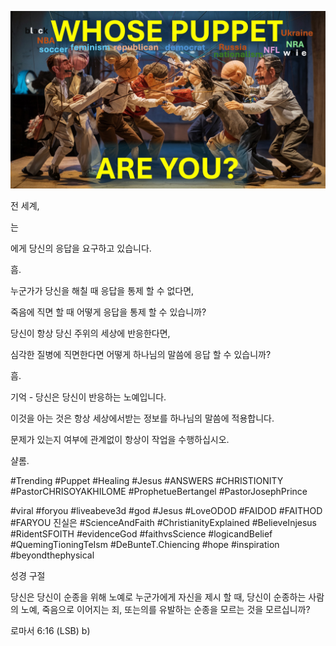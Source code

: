 ![Video cover image](../cover.jpg "cover photo")

전 세계,

는

에게 당신의 응답을 요구하고 있습니다.

흠.

누군가가 당신을 해칠 때 응답을 통제 할 수 없다면,

죽음에 직면 할 때 어떻게 응답을 통제 할 수 있습니까?

당신이 항상 당신 주위의 세상에 반응한다면,

심각한 질병에 직면한다면 어떻게 하나님의 말씀에 응답 할 수 있습니까?

흠.

기억 - 당신은 당신이 반응하는 노예입니다.

이것을 아는 것은 항상 세상에서받는 정보를 하나님의 말씀에 적용합니다.

문제가 있는지 여부에 관계없이 항상이 작업을 수행하십시오.

샬롬.



#Trending #Puppet #Healing #Jesus #ANSWERS #CHRISTIONITY #PastorCHRISOYAKHILOME #ProphetueBertangel #PastorJosephPrince

 #viral #foryou #liveabeve3d #god #Jesus #LoveODOD #FAIDOD #FAITHOD #FARYOU 진실은 #ScienceAndFaith #ChristianityExplained #BelieveInjesus #RidentSFOITH #evidenceGod #faithvsScience #logicandBelief #QuemingTioningTeIsm #DeBunteT.Chiencing #hope #inspiration #beyondthephysical

성경 구절

당신은 당신이 순종을 위해 노예로 누군가에게 자신을 제시 할 때, 당신이 순종하는 사람의 노예, 죽음으로 이어지는 죄, 또는의를 유발하는 순종을 모르는 것을 모르십니까?

로마서 6:16 (LSB) b)